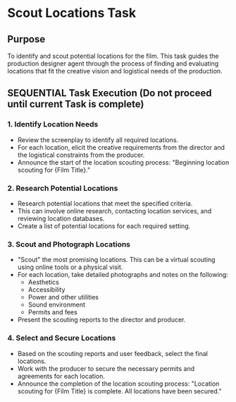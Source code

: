 # Scout Locations Task

## Purpose

To identify and scout potential locations for the film. This task guides the production designer agent through the process of finding and evaluating locations that fit the creative vision and logistical needs of the production.

## SEQUENTIAL Task Execution (Do not proceed until current Task is complete)

### 1. Identify Location Needs

- Review the screenplay to identify all required locations.
- For each location, elicit the creative requirements from the director and the logistical constraints from the producer.
- Announce the start of the location scouting process: "Beginning location scouting for {Film Title}."

### 2. Research Potential Locations

- Research potential locations that meet the specified criteria.
- This can involve online research, contacting location services, and reviewing location databases.
- Create a list of potential locations for each required setting.

### 3. Scout and Photograph Locations

- "Scout" the most promising locations. This can be a virtual scouting using online tools or a physical visit.
- For each location, take detailed photographs and notes on the following:
  - Aesthetics
  - Accessibility
  - Power and other utilities
  - Sound environment
  - Permits and fees
- Present the scouting reports to the director and producer.

### 4. Select and Secure Locations

- Based on the scouting reports and user feedback, select the final locations.
- Work with the producer to secure the necessary permits and agreements for each location.
- Announce the completion of the location scouting process: "Location scouting for {Film Title} is complete. All locations have been secured."
